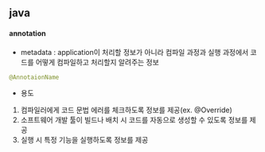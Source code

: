 ## java
#### annotation
- metadata : application이 처리할 정보가 아니라 컴파일 과정과 실행 과정에서 코드를 어떻게 컴파일하고 처리할지 알려주는 정보
``` java
@AnnotaionName
```
- 용도
1. 컴파일러에게 코드 문법 에러를 체크하도록 정보를 제공(ex. @Override)
2. 소프트웨어 개발 툴이 빌드나 배치 시 코드를 자동으로 생성할 수 있도록 정보를 제공
3. 실행 시 특정 기능을 실행하도록 정보를 제공
